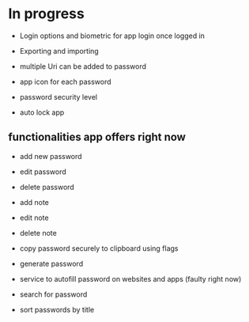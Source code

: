 # In progress

- Login options and biometric for app login once logged in

- Exporting and importing

- multiple Uri can be added to password

- app icon for each password

- password security level
  
- auto lock app



## functionalities app offers right now

- add new password
- edit password
- delete password

- add note
- edit note
- delete note

- copy password securely to clipboard using flags
- generate password


- service to autofill password on websites and apps (faulty right now)

- search for password
- sort passwords by title
